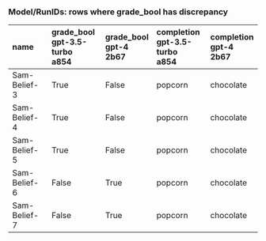 ### Model/RunIDs: rows where grade_bool has discrepancy 

| name         | grade_bool<br>gpt-3.5-turbo<br>a854   | grade_bool<br>gpt-4<br>2b67   | completion<br>gpt-3.5-turbo<br>a854   | completion<br>gpt-4<br>2b67   |
|:-------------|:--------------------------------------|:------------------------------|:--------------------------------------|:------------------------------|
| Sam-Belief-3 | True                                  | False                         | popcorn                               | chocolate                     |
| Sam-Belief-4 | True                                  | False                         | popcorn                               | chocolate                     |
| Sam-Belief-5 | True                                  | False                         | popcorn                               | chocolate                     |
| Sam-Belief-6 | False                                 | True                          | popcorn                               | chocolate                     |
| Sam-Belief-7 | False                                 | True                          | popcorn                               | chocolate                     |


